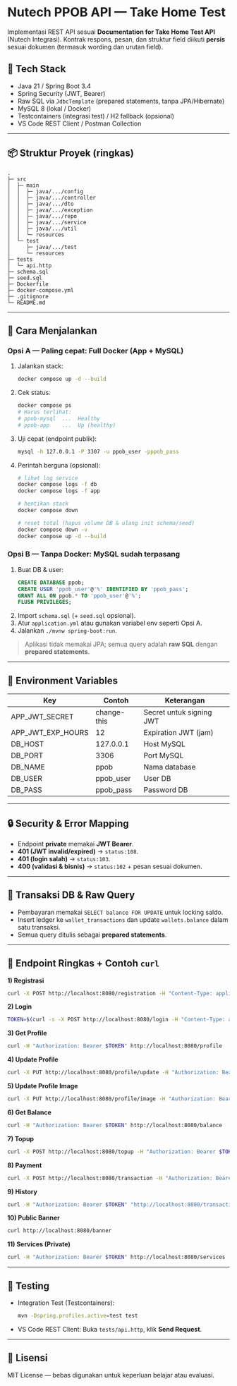 # Nutech PPOB API — Take Home Test

Implementasi REST API sesuai **Documentation for Take Home Test API** (Nutech Integrasi).
Kontrak respons, pesan, dan struktur field diikuti **persis** sesuai dokumen (termasuk wording dan urutan field).

## 🔧 Tech Stack
- Java 21 / Spring Boot 3.4
- Spring Security (JWT, Bearer)
- Raw SQL via `JdbcTemplate` (prepared statements, tanpa JPA/Hibernate)
- MySQL 8 (lokal / Docker)
- Testcontainers (integrasi test) / H2 fallback (opsional)
- VS Code REST Client / Postman Collection

---

## 📦 Struktur Proyek (ringkas)

```
.
├─ src
│  ├─ main
│  │  ├─ java/.../config
│  │  ├─ java/.../controller
│  │  ├─ java/.../dto
│  │  ├─ java/.../exception
│  │  ├─ java/.../repo
│  │  ├─ java/.../service
│  │  ├─ java/.../util
│  │  └─ resources
│  └─ test
│     ├─ java/.../test
│     └─ resources
├─ tests
│  └─ api.http
├─ schema.sql
├─ seed.sql
├─ Dockerfile
├─ docker-compose.yml
├─ .gitignore
└─ README.md
```

---

## 🚀 Cara Menjalankan

### Opsi A — **Paling cepat**: Full Docker (App + MySQL)
1. Jalankan stack:
   ```bash
   docker compose up -d --build
   ```
2. Cek status:
   ```bash
   docker compose ps
   # Harus terlihat:
   # ppob-mysql  ...  Healthy
   # ppob-app    ...  Up (healthy)
   ```
3. Uji cepat (endpoint publik):
   ```bash
   mysql -h 127.0.0.1 -P 3307 -u ppob_user -pppob_pass
   ```
4. Perintah berguna (opsional):
   ```bash
   # lihat log service
   docker compose logs -f db
   docker compose logs -f app

   # hentikan stack
   docker compose down

   # reset total (hapus volume DB & ulang init schema/seed)
   docker compose down -v
   docker compose up -d --build
   ```

### Opsi B — **Tanpa Docker**: MySQL sudah terpasang
1. Buat DB & user:
   ```sql
   CREATE DATABASE ppob;
   CREATE USER 'ppob_user'@'%' IDENTIFIED BY 'ppob_pass';
   GRANT ALL ON ppob.* TO 'ppob_user'@'%';
   FLUSH PRIVILEGES;
   ```
2. Import `schema.sql` (+ `seed.sql` opsional).
3. Atur `application.yml` atau gunakan variabel env seperti Opsi A.
4. Jalankan `./mvnw spring-boot:run`.

> Aplikasi tidak memakai JPA; semua query adalah **raw SQL** dengan **prepared statements**.

---

## 🔐 Environment Variables

| Key               | Contoh           | Keterangan                                     |
|-------------------|------------------|-----------------------------------------------|
| APP_JWT_SECRET    | change-this      | Secret untuk signing JWT                      |
| APP_JWT_EXP_HOURS | 12               | Expiration JWT (jam)                          |
| DB_HOST           | 127.0.0.1        | Host MySQL                                    |
| DB_PORT           | 3306             | Port MySQL                                    |
| DB_NAME           | ppob             | Nama database                                 |
| DB_USER           | ppob_user        | User DB                                       |
| DB_PASS           | ppob_pass        | Password DB                                   |

---

## 🔒 Security & Error Mapping
- Endpoint **private** memakai **JWT Bearer**.
- **401 (JWT invalid/expired)** → `status:108`.
- **401 (login salah)** → `status:103`.
- **400 (validasi & bisnis)** → `status:102` + pesan sesuai dokumen.

---

## 🔁 Transaksi DB & Raw Query
- Pembayaran memakai `SELECT balance FOR UPDATE` untuk locking saldo.
- Insert ledger ke `wallet_transactions` dan update `wallets.balance` dalam satu transaksi.
- Semua query ditulis sebagai **prepared statements**.

---

## 🔗 Endpoint Ringkas + Contoh `curl`

**1) Registrasi**
```bash
curl -X POST http://localhost:8080/registration -H "Content-Type: application/json" -d '{ "email":"user@nutech-integrasi.com", "password":"abcdef1234", "firstName":"User", "lastName":"Nutech" }'
```

**2) Login**
```bash
TOKEN=$(curl -s -X POST http://localhost:8080/login -H "Content-Type: application/json" -d '{ "email":"user@nutech-integrasi.com", "password":"abcdef1234" }' | jq -r '.data.token')
```

**3) Get Profile**
```bash
curl -H "Authorization: Bearer $TOKEN" http://localhost:8080/profile
```

**4) Update Profile**
```bash
curl -X PUT http://localhost:8080/profile/update -H "Authorization: Bearer $TOKEN" -H "Content-Type: application/json" -d '{ "firstName":"Ariq B.", "lastName":"Sugiharto" }'
```

**5) Update Profile Image**
```bash
curl -X PUT http://localhost:8080/profile/image -H "Authorization: Bearer $TOKEN" -H "Content-Type: multipart/form-data" -F "file=@/path/ke/foto.jpg"
```

**6) Get Balance**
```bash
curl -H "Authorization: Bearer $TOKEN" http://localhost:8080/balance
```

**7) Topup**
```bash
curl -X POST http://localhost:8080/topup -H "Authorization: Bearer $TOKEN" -H "Content-Type: application/json" -d '{ "amount": 100000 }'
```

**8) Payment**
```bash
curl -X POST http://localhost:8080/transaction -H "Authorization: Bearer $TOKEN" -H "Content-Type: application/json" -d '{ "service_code": "PULSA" }'
```

**9) History**
```bash
curl -H "Authorization: Bearer $TOKEN" "http://localhost:8080/transaction/history?offset=0&limit=3"
```

**10) Public Banner**
```bash
curl http://localhost:8080/banner
```

**11) Services (Private)**
```bash
curl -H "Authorization: Bearer $TOKEN" http://localhost:8080/services
```

---

## 🧪 Testing

- Integration Test (Testcontainers):
  ```bash
  mvn -Dspring.profiles.active=test test
  ```
- VS Code REST Client:
  Buka `tests/api.http`, klik **Send Request**.

---

## 📄 Lisensi

MIT License — bebas digunakan untuk keperluan belajar atau evaluasi.
